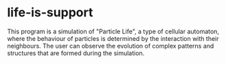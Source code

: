 # life-is-support
This program is a simulation of "Particle Life", a type of cellular automaton, where the behaviour of particles is determined by the interaction with their neighbours. The user can observe the evolution of complex patterns and structures that are formed during the simulation.

